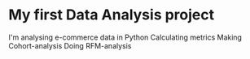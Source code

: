 # My first Data Analysis project

I'm analysing e-commerce data in Python
Calculating metrics
Making Cohort-analysis
Doing RFM-analysis
